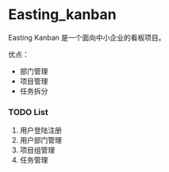 # Easting_kanban
Easting Kanban 是一个面向中小企业的看板项目。

优点：
* 部门管理
* 项目管理
* 任务拆分
### TODO List
1. 用户登陆注册
2. 用户部门管理
3. 项目组管理
4. 任务管理